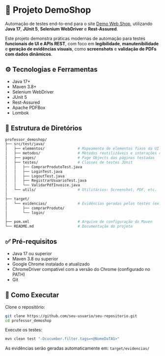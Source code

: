 # 🧪 Projeto DemoShop

Automação de testes end-to-end para o site [Demo Web Shop](https://demowebshop.tricentis.com), utilizando **Java 17**, **JUnit 5**, **Selenium WebDriver** e **Rest-Assured**.

Este projeto demonstra práticas modernas de automação para testes **funcionais de UI e APIs REST**, com foco em **legibilidade**, **manutenibilidade** e **geração de evidências visuais**, como **screenshots** e **validação de PDFs com dados dinâmicos**.

## ⚙️ Tecnologias e Ferramentas

- Java 17+
- Maven 3.8+
- Selenium WebDriver
- JUnit 5
- Rest-Assured
- Apache PDFBox
- Lombok

## 📁 Estrutura de Diretórios

```bash
professor_demoshop/
├── src/test/java/
│   ├── elementos/               # Mapeamento de elementos fixos da UI
│   ├── metodos/                 # Métodos reutilizáveis e interações comuns
│   ├── pages/                   # Page Objects das páginas testadas
│   ├── testes/                  # Classes de testes JUnit
│   │   ├── ComprarProdutoTest.java
│   │   ├── LoginTest.java
│   │   ├── LogoutTest.java
│   │   ├── RegistrarUsuarioTest.java
│   │   └── ValidarPdfInvoice.java
│   └── utils/                   # Utilitários: Screenshot, PDF, etc.
│
├── target/
│   └── evidencias/              # Evidências geradas pelos testes (ex: screenshots)
│       ├── comprarProduto/
│       └── login/
│
├── pom.xml                      # Arquivo de configuração do Maven
└── README.md                    # Documentação do projeto
```

## ✅ Pré-requisitos

- Java 17 ou superior
- Maven 3.8 ou superior
- Google Chrome instalado e atualizado
- ChromeDriver compatível com a versão do Chrome (configurado no PATH)
- Git

## 🚀 Como Executar

Clone o repositório:

```bash
git clone https://github.com/seu-usuario/seu-repositorio.git
cd professor_demoshop
```

Execute os testes:

```bash
mvn clean test "-Dcucumber.filter.tags=<@NomeDaTAG>" 
```

As evidências serão geradas automaticamente em: `target/evidencias/`
